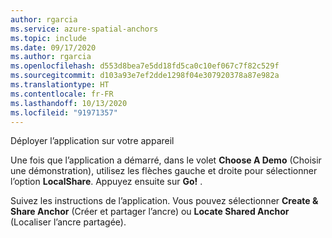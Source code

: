 ```yaml
---
author: rgarcia
ms.service: azure-spatial-anchors
ms.topic: include
ms.date: 09/17/2020
ms.author: rgarcia
ms.openlocfilehash: d553d8bea7e5dd18fd5ca0c10ef067c7f82c529f
ms.sourcegitcommit: d103a93e7ef2dde1298f04e307920378a87e982a
ms.translationtype: HT
ms.contentlocale: fr-FR
ms.lasthandoff: 10/13/2020
ms.locfileid: "91971357"
---
```

Déployer l’application sur votre appareil 

Une fois que l’application a démarré, dans le volet **Choose A Demo** (Choisir une démonstration), utilisez les flèches gauche et droite pour sélectionner l’option **LocalShare**. Appuyez ensuite sur **Go!** . 

Suivez les instructions de l’application. Vous pouvez sélectionner **Create & Share Anchor** (Créer et partager l’ancre) ou **Locate Shared Anchor** (Localiser l’ancre partagée).

